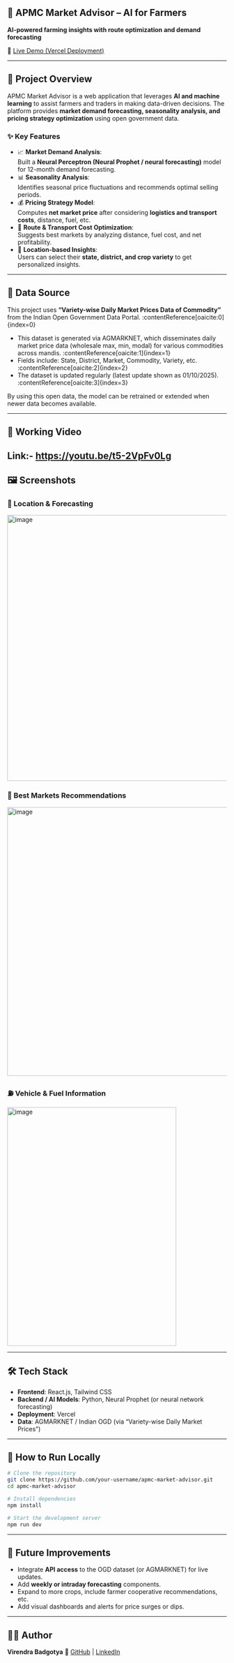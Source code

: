 ## 🌾 APMC Market Advisor – AI for Farmers

**AI-powered farming insights with route optimization and demand forecasting**

🚀 [Live Demo (Vercel Deployment)](https://apmc-market-advisor.vercel.app/)

---

## 📌 Project Overview  
APMC Market Advisor is a web application that leverages **AI and machine learning** to assist farmers and traders in making data-driven decisions. The platform provides **market demand forecasting, seasonality analysis, and pricing strategy optimization** using open government data.

### ✨ Key Features
- 📈 **Market Demand Analysis**:  
  Built a **Neural Perceptron (Neural Prophet / neural forecasting)** model for 12-month demand forecasting.  
- 📊 **Seasonality Analysis**:  
  Identifies seasonal price fluctuations and recommends optimal selling periods.  
- 💰 **Pricing Strategy Model**:  
  Computes **net market price** after considering **logistics and transport costs**, distance, fuel, etc.  
- 🚛 **Route & Transport Cost Optimization**:  
  Suggests best markets by analyzing distance, fuel cost, and net profitability.  
- 📍 **Location-based Insights**:  
  Users can select their **state, district, and crop variety** to get personalized insights.

---

## 📂 Data Source

This project uses **“Variety-wise Daily Market Prices Data of Commodity”** from the Indian Open Government Data Portal. :contentReference[oaicite:0]{index=0}  
- This dataset is generated via AGMARKNET, which disseminates daily market price data (wholesale max, min, modal) for various commodities across mandis. :contentReference[oaicite:1]{index=1}  
- Fields include: State, District, Market, Commodity, Variety, etc. :contentReference[oaicite:2]{index=2}  
- The dataset is updated regularly (latest update shown as 01/10/2025). :contentReference[oaicite:3]{index=3}  

By using this open data, the model can be retrained or extended when newer data becomes available.

---

## 🎥 Working Video  
Link:- https://youtu.be/t5-2VpFv0Lg
---

## 🖼️ Screenshots

### 📍 Location & Forecasting  
<img width="1349" height="610" alt="image" src="https://github.com/user-attachments/assets/b617a470-567a-4c18-ae4f-307f0e3e26fb" /> 

### 🏬 Best Markets Recommendations  
<img width="761" height="616" alt="image" src="https://github.com/user-attachments/assets/f0f86c5b-e7c1-4d2b-a0c0-c80f9f76212f" /> 

### ⛽ Vehicle & Fuel Information  
<img width="388" height="547" alt="image" src="https://github.com/user-attachments/assets/818f11dc-6877-4adc-8d2a-0097504c3fdc" />

---

## 🛠️ Tech Stack  
- **Frontend**: React.js, Tailwind CSS  
- **Backend / AI Models**: Python, Neural Prophet (or neural network forecasting)  
- **Deployment**: Vercel  
- **Data**: AGMARKNET / Indian OGD (via “Variety-wise Daily Market Prices”)  

---

## 🚀 How to Run Locally  
```bash
# Clone the repository
git clone https://github.com/your-username/apmc-market-advisor.git
cd apmc-market-advisor

# Install dependencies
npm install

# Start the development server
npm run dev
````

---

## 📌 Future Improvements

* Integrate **API access** to the OGD dataset (or AGMARKNET) for live updates.
* Add **weekly or intraday forecasting** components.
* Expand to more crops, include farmer cooperative recommendations, etc.
* Add visual dashboards and alerts for price surges or dips.

---

## 👨‍💻 Author

**Virendra Badgotya**
🔗 [GitHub](https://github.com/vir123-devf) | [LinkedIn](https://www.linkedin.com/in/virendra-badgotya-ai/)
